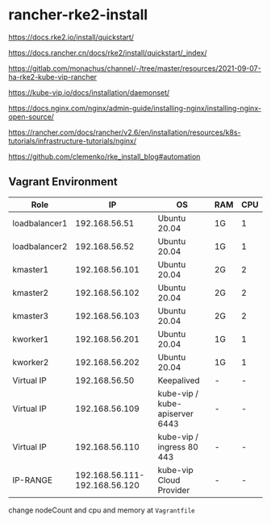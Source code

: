 # rancher-rke2-install

https://docs.rke2.io/install/quickstart/

https://docs.rancher.cn/docs/rke2/install/quickstart/_index/

https://gitlab.com/monachus/channel/-/tree/master/resources/2021-09-07-ha-rke2-kube-vip-rancher

https://kube-vip.io/docs/installation/daemonset/

https://docs.nginx.com/nginx/admin-guide/installing-nginx/installing-nginx-open-source/

https://rancher.com/docs/rancher/v2.6/en/installation/resources/k8s-tutorials/infrastructure-tutorials/nginx/

https://github.com/clemenko/rke_install_blog#automation





## Vagrant Environment
|Role|IP|OS|RAM|CPU|
|----|----|----|----|----|
|loadbalancer1|192.168.56.51|Ubuntu 20.04|1G|1|
|loadbalancer2|192.168.56.52|Ubuntu 20.04|1G|1|
|kmaster1|192.168.56.101|Ubuntu 20.04|2G|2|
|kmaster2|192.168.56.102|Ubuntu 20.04|2G|2|
|kmaster3|192.168.56.103|Ubuntu 20.04|2G|2|
|kworker1|192.168.56.201|Ubuntu 20.04|1G|1|
|kworker2|192.168.56.202|Ubuntu 20.04|1G|1|
|Virtual IP|192.168.56.50|Keepalived|-|-|
|Virtual IP|192.168.56.109|kube-vip / kube-apiserver 6443|-|-|
|Virtual IP|192.168.56.110|kube-vip / ingress 80 443|-|-|
|IP-RANGE|192.168.56.111-192.168.56.120|kube-vip Cloud Provider|-|-|


change nodeCount and cpu and memory at ```Vagrantfile```